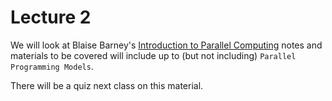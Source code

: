 # Lecture 2

We will look at Blaise Barney's [Introduction to Parallel Computing](https://computing.llnl.gov/tutorials/parallel_comp/) notes and materials to be covered will include up to (but not including) `Parallel Programming Models`.

There will be a quiz next class on this material.
